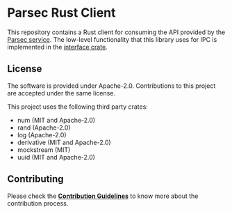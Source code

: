 <!--
  -- Copyright 2020 Contributors to the Parsec project. 
  -- SPDX-License-Identifier: Apache-2.0
--->
# Parsec Rust Client

This repository contains a Rust client for consuming the API provided by the [Parsec service](https://github.com/parallaxsecond/parsec).
The low-level functionality that this library uses for IPC is implemented in the [interface crate](https://github.com/parallaxsecond/parsec-interface-rs).

## License

The software is provided under Apache-2.0. Contributions to this project are accepted under the same license.

This project uses the following third party crates:
* num (MIT and Apache-2.0)
* rand (Apache-2.0)
* log (Apache-2.0)
* derivative (MIT and Apache-2.0)
* mockstream (MIT)
* uuid (MIT and Apache-2.0)

## Contributing

Please check the [**Contribution Guidelines**](https://parallaxsecond.github.io/parsec-book/contributing.html)
to know more about the contribution process.

